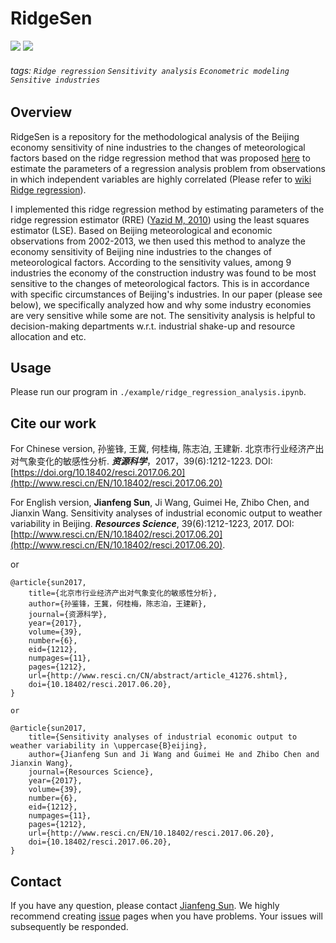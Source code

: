 # RidgeSen
![](https://img.shields.io/badge/RidgeSen-executable-519dd9.svg)
![](https://img.shields.io/badge/last_released_date-April._2021-green.svg)

###### tags: `Ridge regression` `Sensitivity analysis` `Econometric modeling` `Sensitive industries`

## Overview
RidgeSen is a repository for the methodological analysis of the Beijing economy sensitivity of nine industries to the changes of meteorological factors based on the ridge regression method that was proposed [here](https://www.tandfonline.com/doi/abs/10.1080/00401706.1970.10488634) to estimate the parameters of a regression analysis problem from observations in which independent variables are highly correlated (Please refer to [wiki Ridge regression](https://en.wikipedia.org/wiki/Ridge_regression)). 

I implemented this ridge regression method by estimating parameters of the ridge regression estimator (RRE) ([Yazid M, 2010](https://www.sciencedirect.com/science/article/pii/S1815385210000076)) using the least squares estimator (LSE). Based on Beijing meteorological and economic observations from 2002-2013, we then used this method to analyze the economy sensitivity of Beijing nine industries to the changes of meteorological factors. According to the sensitivity values, among 9 industries the economy of the construction industry was found to be most sensitive to the changes of meteorological factors. This is in accordance with specific circumstances of Beijing's industries. In our paper (please see below), we specifically analyzed how and why some industry economies are very sensitive while some are not. The sensitivity analysis is helpful to decision-making departments w.r.t. industrial shake-up and resource allocation and etc.

## Usage
Please run our program in `./example/ridge_regression_analysis.ipynb`. 

## Cite our work
For Chinese version,
孙鉴锋, 王冀, 何桂梅, 陈志泊, 王建新. 北京市行业经济产出对气象变化的敏感性分析. ***资源科学***，2017，39(6):1212-1223. DOI: [https://doi.org/10.18402/resci.2017.06.20](http://www.resci.cn/EN/10.18402/resci.2017.06.20)

For English version,
**Jianfeng Sun**, Ji Wang, Guimei He, Zhibo Chen, and Jianxin Wang. Sensitivity analyses of industrial economic output to weather variability in Beijing. ***Resources Science***, 39(6):1212-1223, 2017. DOI: [http://www.resci.cn/EN/10.18402/resci.2017.06.20](http://www.resci.cn/EN/10.18402/resci.2017.06.20).

or

```c=
@article{sun2017,
    title={北京市行业经济产出对气象变化的敏感性分析},
    author={孙鉴锋，王冀，何桂梅，陈志泊，王建新},
    journal={资源科学},
    year={2017},
    volume={39},
    number={6},
    eid={1212},
    numpages={11},
    pages={1212},
    url={http://www.resci.cn/CN/abstract/article_41276.shtml},
    doi={10.18402/resci.2017.06.20},
}

or

@article{sun2017,
    title={Sensitivity analyses of industrial economic output to weather variability in \uppercase{B}eijing},
    author={Jianfeng Sun and Ji Wang and Guimei He and Zhibo Chen and Jianxin Wang},
    journal={Resources Science},
    year={2017},
    volume={39},
    number={6},
    eid={1212},
    numpages={11},
    pages={1212},
    url={http://www.resci.cn/EN/10.18402/resci.2017.06.20},
    doi={10.18402/resci.2017.06.20},
}
```

## Contact
If you have any question, please contact [Jianfeng Sun](mailto:jianfeng.sunmt@gmail.com/jianfeng.sun@tum.de). We highly recommend creating [issue](https://github.com/2003100127/deeptminter/issues) pages when you have problems. Your issues will subsequently be responded.  